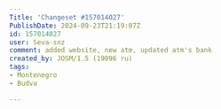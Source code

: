 ```yaml
---
Title: 'Changeset #157014027'
PublishDate: 2024-09-23T21:19:07Z
id: 157014027
user: Seva-snz
comment: added website, new atm, updated atm's bank
created_by: JOSM/1.5 (19096 ru)
tags:
- Montenegro
- Budva

---
```


